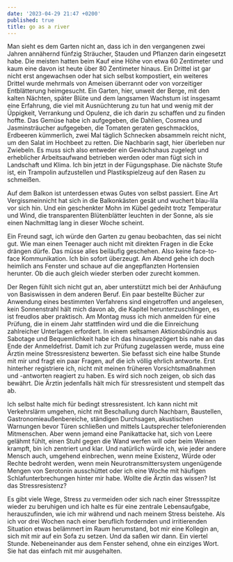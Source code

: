 ```yaml
---
date: '2023-04-29 21:47 +0200'
published: true
title: go as a river
---
```

Man sieht es dem Garten nicht an, dass ich in den vergangenen zwei Jahren annähernd fünfzig Sträucher, Stauden und Pflanzen darin eingesetzt habe. Die meisten hatten beim Kauf eine Höhe von etwa 60 Zentimeter und kaum eine davon ist heute über 80 Zentimeter hinaus. Ein Drittel ist gar nicht erst angewachsen oder hat sich selbst kompostiert, ein weiteres Drittel wurde mehrmals von Ameisen überrannt oder von vorzeitiger Entblätterung heimgesucht. Ein Garten, hier, unweit der Berge, mit den kalten Nächten, später Blüte und dem langsamen Wachstum ist insgesamt eine Erfahrung, die viel mit Ausnüchterung zu tun hat und wenig mit der Üppigkeit, Verrankung und Opulenz, die ich darin zu schaffen und zu finden hoffte. Das Gemüse habe ich aufgegeben, die Dahlien, Cosmea und Jasminsträucher aufgegeben, die Tomaten geraten geschmacklos, Erdbeeren kümmerlich, zwei Mal täglich Schnecken absammeln reicht nicht, um den Salat im Hochbeet zu retten. Die Nachbarin sagt, hier überleben nur Zwiebeln. Es muss sich also entweder ein Gewächshaus zugelegt und erheblicher Arbeitsaufwand betrieben werden oder man fügt sich in Landschaft und Klima. Ich bin jetzt in der Fügungsphase. Die nächste Stufe ist, ein Trampolin aufzustellen und Plastikspielzeug auf den Rasen zu schmeißen.

Auf dem Balkon ist unterdessen etwas Gutes von selbst passiert. Eine Art Vergissmeinnicht hat sich in die Balkonkästen gesät und wuchert blau-lila vor sich hin. Und ein geschenkter Mohn im Kübel gedeiht trotz Temperatur und Wind, die transparenten Blütenblätter leuchten in der Sonne, als sie einen Nachmittag lang in dieser Woche scheint.
 
Ein Freund sagt, ich würde den Garten zu genau beobachten, das sei nicht gut. Wie man einen Teenager auch nicht mit direkten Fragen in die Ecke drängen dürfe. Das müsse alles beiläufig geschehen. Also keine face-to-face Kommunikation. Ich bin sofort überzeugt. Am Abend gehe ich doch heimlich ans Fenster und schaue auf die angepflanzten Hortensien herunter. Ob die auch gleich wieder sterben oder zurecht kommen.

Der Regen fühlt sich nicht gut an, aber unterstützt mich bei der Anhäufung von Basiswissen in dem anderen Beruf. Ein paar bestellte Bücher zur Anwendung eines bestimmten Verfahrens sind eingetroffen und angelesen, kein Sonnenstrahl hält mich davon ab, die Kapitel herunterzuschlingen, es ist freudlos aber praktisch. Am Montag muss ich mich anmelden für eine Prüfung, die in einem Jahr stattfinden wird und die die Einreichung zahlreicher Unterlagen erfordert. In einem seltsamen Aktionsbündnis aus Sabotage und Bequemlichkeit habe ich das hinausgezögert bis nahe an das Ende der Anmeldefrist. Damit ich zur Prüfung zugelassen werde, muss eine Ärztin meine Stressresistenz bewerten. Sie befasst sich eine halbe Stunde mit mir und fragt ein paar Fragen, auf die ich völlig ehrlich antworte. Erst hinterher registriere ich, nicht mit meinen früheren Vorsichtsmaßnahmen und -antworten reagiert zu haben. Es wird sich noch zeigen, ob sich das bewährt. Die Ärztin jedenfalls hält mich für stressresistent und stempelt das ab.

Ich selbst halte mich für bedingt stressresistent. Ich kann nicht mit Verkehrslärm umgehen, nicht mit Beschallung durch Nachbarn, Baustellen, Gastronomieaußenbereiche, ständigen Durchsagen, akustischen Warnungen bevor Türen schließen und mittels Lautsprecher telefonierenden Mitmenschen. Aber wenn jemand eine Panikattacke hat, sich von Leere gelähmt fühlt, einen Stuhl gegen die Wand werfen will oder beim Weinen krampft, bin ich zentriert und klar. Und natürlich würde ich, wie jeder andere Mensch auch, umgehend einbrechen, wenn meine Existenz, Würde oder Rechte bedroht werden, wenn mein Neurotransmittersystem ungenügende Mengen von Serotonin ausschüttet oder ich eine Woche mit häufigen Schlafunterbrechungen hinter mir habe. Wollte die Ärztin das wissen? Ist das Stressresistenz?

Es gibt viele Wege, Stress zu vermeiden oder sich nach einer Stressspitze wieder zu beruhigen und ich halte es für eine zentrale Lebensaufgabe, herauszufinden, wie ich mir während und nach meinem Stress beistehe. Als ich vor drei Wochen nach einer beruflich fordernden und irritierenden Situation etwas belämmert im Raum herumstand, bot mir eine Kollegin an, sich mit mir auf ein Sofa zu setzen. Und da saßen wir dann. Ein viertel Stunde. Nebeneinander aus dem Fenster sehend, ohne ein einziges Wort. Sie hat das einfach mit mir ausgehalten.
